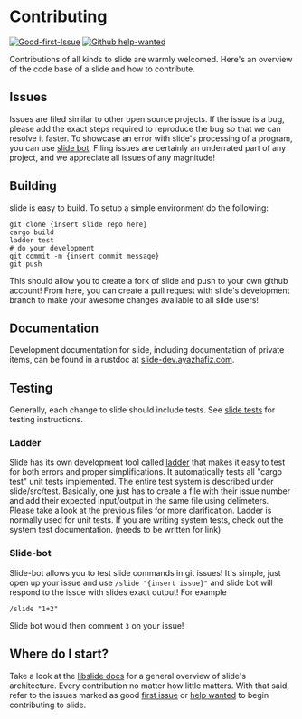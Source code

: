 # Contributing 
[![Good-first-Issue](https://img.shields.io/github/issues/yslide/slide/good%20first%20issue)](https://github.com/yslide/slide/issues?q=is%3Aopen+is%3Aissue+label%3A%22good+first+issue%22)
[![Github help-wanted](https://img.shields.io/github/issues/yslide/slide/help%20wanted)](https://github.com/yslide/slide/issues?q=is%3Aissue+is%3Aopen+label%3A%22help+wanted%22)

Contributions of all kinds to slide are warmly welcomed. Here's an overview of the code base of a slide and how
to contribute.

## Issues

Issues are filed similar to other open source projects. If the issue is a bug, please add the exact
steps required to reproduce the bug so that we can resolve it faster. To showcase an error with
slide's processing of a program, you can use [slide bot](#slide-bot). Filing issues are certainly
an underrated part of any project, and we appreciate all issues of any magnitude!

## Building
slide is easy to build. To setup a simple environment do the following:

```
git clone {insert slide repo here}
cargo build
ladder test
# do your development
git commit -m {insert commit message}
git push 
```

This should allow you to create a fork of slide and push to your own github account! From here, you
can create a pull request with slide's development branch to make your awesome changes available to
all slide users!

## Documentation

Development documentation for slide, including documentation of private items, can be found in a
rustdoc at [slide-dev.ayazhafiz.com](https://slide-dev.ayazhafiz.com/libslide).

## Testing 

Generally, each change to slide should include tests. See [slide tests](./slide/src/test/README.md) for testing instructions.

### Ladder

Slide has its own development tool called [ladder](slide/src/test) that makes it easy to test for both errors and proper simplifications. It automatically
tests all "cargo test" unit tests implemented. The entire test system is described under slide/src/test. Basically, one just
has to create a file with their issue number and add their expected input/output in the same file using delimeters. Please 
take a look at the previous files for more clarification. Ladder is normally used for unit tests. If
you are writing system tests, check out the system test documentation. (needs to be written for
link)

### Slide-bot
Slide-bot allows you to test slide commands in git issues! It's simple, just open up your issue and
use `/slide "{insert issue}"` and slide bot will respond to the issue with slides exact output!
For example
```
/slide "1+2" 
```
Slide bot would then comment `3` on your issue!

## Where do I start?

Take a look at the [libslide docs](https://slide-dev.ayazhafiz.com/libslide) for a general overview
of slide's architecture.
Every contribution no matter how little matters. With that said, refer to the issues marked as good
[first issue](https://github.com/yslide/slide/issues?q=is%3Aopen+is%3Aissue+label%3A%22good+first+issue%22) or 
[help wanted](https://github.com/yslide/slide/issues?q=is%3Aissue+is%3Aopen+label%3A%22help+wanted%2)
to begin contributing to slide.
